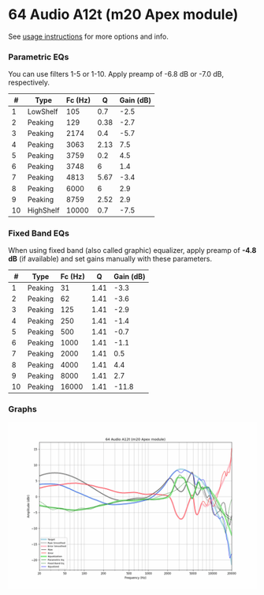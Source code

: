 # 64 Audio A12t (m20 Apex module)
See [usage instructions](https://github.com/jaakkopasanen/AutoEq#usage) for more options and info.

### Parametric EQs
You can use filters 1-5 or 1-10. Apply preamp of -6.8 dB or -7.0 dB, respectively.

|   # | Type      |   Fc (Hz) |    Q |   Gain (dB) |
|-----|-----------|-----------|------|-------------|
|   1 | LowShelf  |       105 | 0.7  |        -2.5 |
|   2 | Peaking   |       129 | 0.38 |        -2.7 |
|   3 | Peaking   |      2174 | 0.4  |        -5.7 |
|   4 | Peaking   |      3063 | 2.13 |         7.5 |
|   5 | Peaking   |      3759 | 0.2  |         4.5 |
|   6 | Peaking   |      3748 | 6    |         1.4 |
|   7 | Peaking   |      4813 | 5.67 |        -3.4 |
|   8 | Peaking   |      6000 | 6    |         2.9 |
|   9 | Peaking   |      8759 | 2.52 |         2.9 |
|  10 | HighShelf |     10000 | 0.7  |        -7.5 |

### Fixed Band EQs
When using fixed band (also called graphic) equalizer, apply preamp of **-4.8 dB** (if available) and set gains manually with these parameters.

|   # | Type    |   Fc (Hz) |    Q |   Gain (dB) |
|-----|---------|-----------|------|-------------|
|   1 | Peaking |        31 | 1.41 |        -3.3 |
|   2 | Peaking |        62 | 1.41 |        -3.6 |
|   3 | Peaking |       125 | 1.41 |        -2.9 |
|   4 | Peaking |       250 | 1.41 |        -1.4 |
|   5 | Peaking |       500 | 1.41 |        -0.7 |
|   6 | Peaking |      1000 | 1.41 |        -1.1 |
|   7 | Peaking |      2000 | 1.41 |         0.5 |
|   8 | Peaking |      4000 | 1.41 |         4.4 |
|   9 | Peaking |      8000 | 1.41 |         2.7 |
|  10 | Peaking |     16000 | 1.41 |       -11.8 |

### Graphs
![](./64%20Audio%20A12t%20(m20%20Apex%20module).png)
